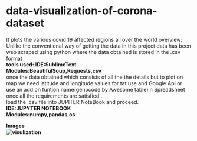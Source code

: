 # data-visualization-of-corona-dataset

It plots the various covid 19 affected regions all over the world 
overview:<br>
Unlike the conventional way of getting the data in this project data has been web scraped using python where the data obtained is stored in the .csv format<br>
<b>tools used:
  IDE:SublimeText<br>
  Modules:BeautifulSoup,Requests,csv</b><br>
once the data obtained which consists of all the the details but to plot on map we need latitude and longitude values
for tat use and Google Api or use an add on funtion name(genocode by Awesome table)in Spreadsheet
once all the requirements are satisfied..<br>
load the .csv file into JUPITER NoteBook and proceed.<br>
<b>IDE:JUPYTER NOTEBOOK<br>
<b>Modules:numpy,pandas,os
  
<b>Images<br>
  ![visulization](picture2.png)

